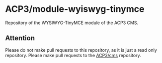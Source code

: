 # ACP3/module-wyiswyg-tinymce

Repository of the WYSIWYG-TinyMCE module of the ACP3 CMS.

## Attention

Please do not make pull requests to this repository, as it is just a read only repository.
Please make pull requests to the [ACP3/cms](https://gitlab.com/ACP3/cms.git) repository.
